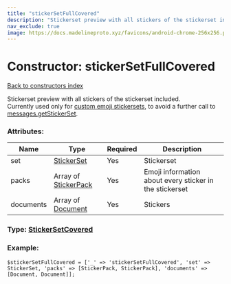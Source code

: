 ```yaml
---
title: "stickerSetFullCovered"
description: "Stickerset preview with all stickers of the stickerset included.  "
nav_exclude: true
image: https://docs.madelineproto.xyz/favicons/android-chrome-256x256.png
---
```

# Constructor: stickerSetFullCovered  
[Back to constructors index](/API_docs/constructors/index.html)



Stickerset preview with all stickers of the stickerset included.  
Currently used only for [custom emoji stickersets](https://core.telegram.org/api/custom-emoji), to avoid a further call to [messages.getStickerSet](../methods/messages.getStickerSet.html).

### Attributes:

| Name     |    Type       | Required | Description |
|----------|---------------|----------|-------------|
|set|[StickerSet](/API_docs/types/StickerSet.html) | Yes|Stickerset|
|packs|Array of [StickerPack](/API_docs/types/StickerPack.html) | Yes|Emoji information about every sticker in the stickerset|
|documents|Array of [Document](/API_docs/types/Document.html) | Yes|Stickers|



### Type: [StickerSetCovered](/API_docs/types/StickerSetCovered.html)


### Example:

```
$stickerSetFullCovered = ['_' => 'stickerSetFullCovered', 'set' => StickerSet, 'packs' => [StickerPack, StickerPack], 'documents' => [Document, Document]];
```  

